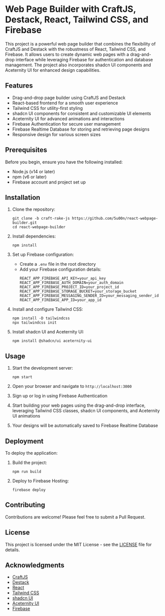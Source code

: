 # Web Page Builder with CraftJS, Destack, React, Tailwind CSS, and Firebase

This project is a powerful web page builder that combines the flexibility of CraftJS and Destack with the robustness of React, Tailwind CSS, and Firebase. It allows users to create dynamic web pages with a drag-and-drop interface while leveraging Firebase for authentication and database management. The project also incorporates shadcn UI components and Aceternity UI for enhanced design capabilities.

## Features

- Drag-and-drop page builder using CraftJS and Destack
- React-based frontend for a smooth user experience
- Tailwind CSS for utility-first styling
- shadcn UI components for consistent and customizable UI elements
- Aceternity UI for advanced animations and interactions
- Firebase Authentication for secure user management
- Firebase Realtime Database for storing and retrieving page designs
- Responsive design for various screen sizes

## Prerequisites

Before you begin, ensure you have the following installed:

- Node.js (v14 or later)
- npm (v6 or later)
- Firebase account and project set up

## Installation

1. Clone the repository:

   ```
   git clone -b craft-rake-js https://github.com/5u00n/react-webpage-builder.git
   cd react-webpage-builder
   ```

2. Install dependencies:

   ```
   npm install
   ```

3. Set up Firebase configuration:

   - Create a `.env` file in the root directory
   - Add your Firebase configuration details:
     ```
     REACT_APP_FIREBASE_API_KEY=your_api_key
     REACT_APP_FIREBASE_AUTH_DOMAIN=your_auth_domain
     REACT_APP_FIREBASE_PROJECT_ID=your_project_id
     REACT_APP_FIREBASE_STORAGE_BUCKET=your_storage_bucket
     REACT_APP_FIREBASE_MESSAGING_SENDER_ID=your_messaging_sender_id
     REACT_APP_FIREBASE_APP_ID=your_app_id
     ```

4. Install and configure Tailwind CSS:

   ```
   npm install -D tailwindcss
   npx tailwindcss init
   ```

5. Install shadcn UI and Aceternity UI:
   ```
   npm install @shadcn/ui aceternity-ui
   ```

## Usage

1. Start the development server:

   ```
   npm start
   ```

2. Open your browser and navigate to `http://localhost:3000`

3. Sign up or log in using Firebase Authentication

4. Start building your web pages using the drag-and-drop interface, leveraging Tailwind CSS classes, shadcn UI components, and Aceternity UI animations

5. Your designs will be automatically saved to Firebase Realtime Database

## Deployment

To deploy the application:

1. Build the project:

   ```
   npm run build
   ```

2. Deploy to Firebase Hosting:
   ```
   firebase deploy
   ```

## Contributing

Contributions are welcome! Please feel free to submit a Pull Request.

## License

This project is licensed under the MIT License - see the [LICENSE](LICENSE) file for details.

## Acknowledgments

- [CraftJS](https://craft.js.org/)
- [Destack](https://github.com/LiveDuo/destack)
- [React](https://reactjs.org/)
- [Tailwind CSS](https://tailwindcss.com/)
- [shadcn UI](https://ui.shadcn.com/)
- [Aceternity UI](https://ui.aceternity.com/)
- [Firebase](https://firebase.google.com/)

